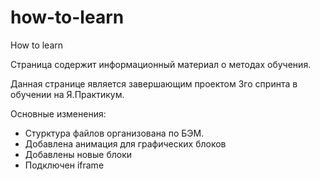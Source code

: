 # how-to-learn
How to learn

Страница содержит информационный материал о методах обучения.

Данная странице является завершающим проектом 3го спринта в обучении на Я.Практикум.

Основные изменения:
- Стурктура файлов организована по БЭМ.
- Добавлена анимация для графических блоков
- Добавлены новые блоки
- Подключен iframe 
